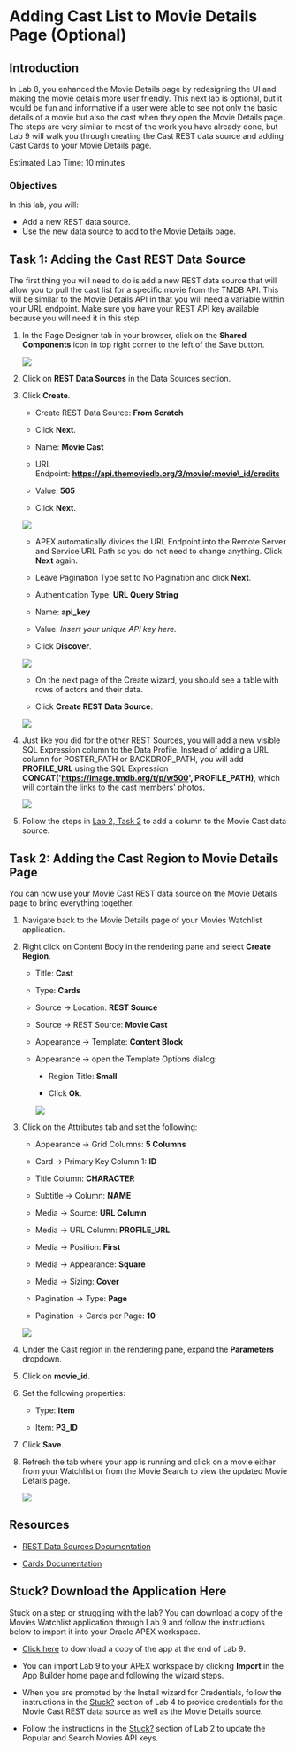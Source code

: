 # Adding Cast List to Movie Details Page (Optional)

## Introduction
In Lab 8, you enhanced the Movie Details page by redesigning the UI and making the movie details more user friendly. This next lab is optional, but it would be fun and informative if a user were able to see not only the basic details of a movie but also the cast when they open the Movie Details page. The steps are very similar to most of the work you have already done, but Lab 9 will walk you through creating the Cast REST data source and adding Cast Cards to your Movie Details page.

Estimated Lab Time: 10 minutes

### Objectives
In this lab, you will:  
- Add a new REST data source.  
- Use the new data source to add to the Movie Details page.

## Task 1: Adding the Cast REST Data Source
The first thing you will need to do is add a new REST data source that will allow you to pull the cast list for a specific movie from the TMDB API. This will be similar to the Movie Details API in that you will need a variable within your URL endpoint. Make sure you have your REST API key available because you will need it in this step.

1. In the Page Designer tab in your browser, click on the **Shared Components** icon in top right corner to the left of the Save button.

    ![](images/9-1-1-shared-comp.png " ")

2. Click on **REST Data Sources** in the Data Sources section.

3. Click **Create**.

    * Create REST Data Source: **From Scratch**

    * Click **Next**.

    * Name: **Movie Cast**

    * URL Endpoint: **https://api.themoviedb.org/3/movie/:movie\_id/credits**

    * Value: **505**

    * Click **Next**.

    ![](images/9-1-3-create-cast.png " ")

    * APEX automatically divides the URL Endpoint into the Remote Server and Service URL Path so you do not need to change anything. Click **Next** again.

    * Leave Pagination Type set to No Pagination and click **Next**.
    
    * Authentication Type: **URL Query String**

    * Name: **api\_key**

    * Value: *Insert your unique API key here.*

    * Click **Discover**.

    ![](images/9-1-3-auth.png " ")
    
    * On the next page of the Create wizard, you should see a table with rows of actors and their data.

    * Click **Create REST Data Source**.

    ![](images/9-1-3-discover.png " ")
    
4. Just like you did for the other REST Sources, you will add a new visible SQL Expression column to the Data Profile. Instead of adding a URL column for POSTER\_PATH or BACKDROP\_PATH, you will add **PROFILE\_URL** using the SQL Expression **CONCAT('https://image.tmdb.org/t/p/w500', PROFILE_PATH)**, which will contain the links to the cast members' photos.

    ![](images/add-profile-edit.png " ")

5. Follow the steps in <a href="?lab=creating-rest-sources#Task2:EditingTheRESTSourceDataProfile" target="_blank">Lab 2, Task 2</a> to add a column to the Movie Cast data source.

## Task 2: Adding the Cast Region to Movie Details Page
You can now use your Movie Cast REST data source on the Movie Details page to bring everything together.

1. Navigate back to the Movie Details page of your Movies Watchlist application.

2. Right click on Content Body in the rendering pane and select **Create Region**.

    * Title: **Cast**

    * Type: **Cards**

    * Source → Location: **REST Source**

    * Source → REST Source: **Movie Cast**

    * Appearance → Template: **Content Block**

    * Appearance → open the Template Options dialog:

        - Region Title: **Small**

        - Click **Ok**.

        ![](images/9-2-2-cast.png " ")

3. Click on the Attributes tab and set the following:

    * Appearance → Grid Columns: **5 Columns**

    * Card → Primary Key Column 1: **ID**

    * Title Column: **CHARACTER**

    * Subtitle → Column: **NAME**

    * Media → Source: **URL Column**

    * Media → URL Column: **PROFILE\_URL**

    * Media → Position: **First**

    * Media → Appearance: **Square**

    * Media → Sizing: **Cover**

    * Pagination → Type: **Page**

    * Pagination → Cards per Page: **10**

    ![](images/cast-attributes-scrolling-edit.png " ")

4. Under the Cast region in the rendering pane, expand the **Parameters** dropdown.

5. Click on **movie\_id**.

6. Set the following properties:

    * Type: **Item**

    * Item: **P3\_ID**

7. Click **Save**.

8. Refresh the tab where your app is running and click on a movie either from your Watchlist or from the Movie Search to view the updated Movie Details page.

    ![](images/9-2-8-runtime-app.png " ")

## Resources

- [REST Data Sources Documentation](https://docs.oracle.com/en/database/oracle/application-express/21.1/htmdb/managing-REST-data-sources.html#GUID-93D7A596-03A9-48AF-9FC9-6538BCC25DED)  

- [Cards Documentation](https://docs.oracle.com/en/database/oracle/application-express/21.1/htmdb/managing-cards.html#GUID-0F5699C1-D198-4951-9E9C-175F6D79936B)  

## Stuck? Download the Application Here
Stuck on a step or struggling with the lab? You can download a copy of the Movies Watchlist application through Lab 9 and follow the instructions below to import it into your Oracle APEX workspace.

- [Click here](./files/lab9.sql) to download a copy of the app at the end of Lab 9.

- You can import Lab 9 to your APEX workspace by clicking **Import** in the App Builder home page and following the wizard steps.

- When you are prompted by the Install wizard for Credentials, follow the instructions in the <a href="?lab=creating-movie-details-page#Stuck?DownloadtheApplicationHere" target="_blank">Stuck?</a> section of Lab 4 to provide credentials for the Movie Cast REST data source as well as the Movie Details source.

- Follow the instructions in the <a href="?lab=creating-rest-sources#Stuck?DownloadtheApplicationHere" target="_blank">Stuck?</a> section of Lab 2 to update the Popular and Search Movies API keys.